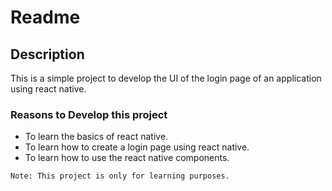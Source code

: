 # Readme 

## Description

This is a simple project to develop the UI of the login page of an application using react native.


### Reasons to Develop this project

- To learn the basics of react native.
- To learn how to create a login page using react native.
- To learn how to use the react native components.


```Note: This project is only for learning purposes.```